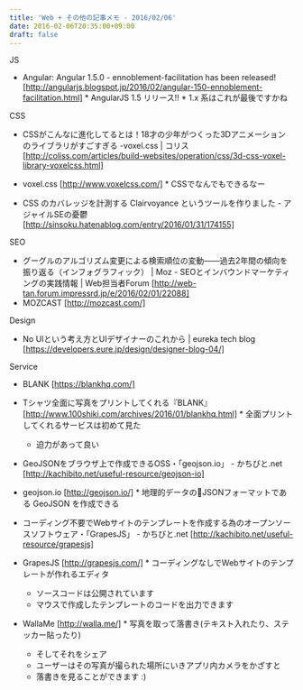 ```yaml
---
title: 'Web + その他の記事メモ - 2016/02/06'
date: 2016-02-06T20:35:00+09:00
draft: false
---
```


JS
 * Angular: Angular 1.5.0 - ennoblement-facilitation has been released!
   [http://angularjs.blogspot.jp/2016/02/angular-150-ennoblement-facilitation.html] * 
      AngularJS 1.5 リリース!!
    * 
      1.x 系はこれが最後ですかね
   
   

CSS
 * CSSがこんなに進化してるとは！18才の少年がつくった3Dアニメーションのライブラリがすごすぎる -voxel.css | コリス
   [http://coliss.com/articles/build-websites/operation/css/3d-css-voxel-library-voxelcss.html]
 * voxel.css [http://www.voxelcss.com/] * CSSでなんでもできるなー
   
   
 * CSS のカバレッジを計測する Clairvoyance というツールを作りました - アジャイルSEの憂鬱
   [http://sinsoku.hatenablog.com/entry/2016/01/31/174155]

SEO
 * グーグルのアルゴリズム変更による検索順位の変動――過去2年間の傾向を振り返る（インフォグラフィック） | Moz -
   SEOとインバウンドマーケティングの実践情報 | Web担当者Forum
   [http://web-tan.forum.impressrd.jp/e/2016/02/01/22088]
 * MOZCAST [http://mozcast.com/]

Design
 * No UIという考え方とUIデザイナーのこれから | eureka tech blog
   [https://developers.eure.jp/design/designer-blog-04/]

Service
 * BLANK [https://blankhq.com/]
 * Tシャツ全面に写真をプリントしてくれる『BLANK』
   [http://www.100shiki.com/archives/2016/01/blankhq.html] * 
      全面プリントしてくれるサービスは初めて見た
    * 迫力があって良い
   
   
 * GeoJSONをブラウザ上で作成できるOSS・「geojson.io」 - かちびと.net
   [http://kachibito.net/useful-resource/geojson-io]
 * geojson.io [http://geojson.io/] * 地理的データのJSONフォーマットである GeoJSON を作成できる
   
   
 * コーディング不要でWebサイトのテンプレートを作成する為のオープンソースソフトウェア・「GrapesJS」 - かちびと.net
   [http://kachibito.net/useful-resource/grapesjs]
 * GrapesJS [http://grapesjs.com/] * コーディングなしでWebサイトのテンプレートが作れるエディタ
    * ソースコードは公開されています
    * マウスで作成したテンプレートのコードを出力できます
   
   
 * WallaMe [http://walla.me/] * 写真を取って落書き(テキスト入れたり、ステッカー貼ったり)
    * そしてそれをシェア
    * ユーザーはその写真が撮られた場所にいきアプリ内カメラをかざすと
    * 落書きを見ることができます :)
